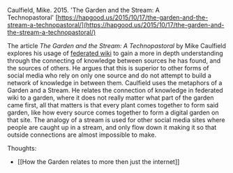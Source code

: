 Caulfield, Mike. 2015. 'The Garden and the Stream: A Technopastoral' [https://hapgood.us/2015/10/17/the-garden-and-the-stream-a-technopastoral/](https://hapgood.us/2015/10/17/the-garden-and-the-stream-a-technopastoral/)

The article _The Garden and the Stream: A Technopastoral_ by Mike Caulfield explores his usage of [federated wiki](http://fed.wiki.org/view/federated-wiki) to gain a more in depth understanding through the connecting of knowledge between sources he has found, and the sources of others. He argues that this is superior to other forms of social media who rely on only one source and do not attempt to build a network of knowledge in between them. Caulfield uses the metaphors of a Garden and a Stream. He relates the connection of knowledge in federated wiki to a garden, where it does not really matter what part of the garden came first, all that matters is that every plant comes together to form said garden, like how every source comes together to form a digital garden on that site. The analogy of a stream is used for other social media sites where people are caught up in a stream, and only flow down it making it so that outside connections are almost impossible to make.

Thoughts:
- [[How the Garden relates to more then just the internet]]
